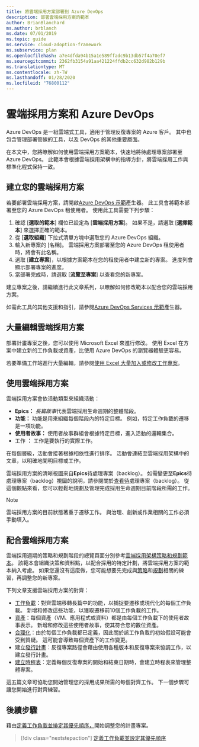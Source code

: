 ```yaml
---
title: 將雲端採用方案部署到 Azure DevOps
description: 部署雲端採用方案的範本
author: BrianBlanchard
ms.author: brblanch
ms.date: 07/01/2019
ms.topic: guide
ms.service: cloud-adoption-framework
ms.subservice: plan
ms.openlocfilehash: a7e4dfda94b15a1e589ffadc9b13db57f4a70ef7
ms.sourcegitcommit: 2362fb3154a91aa421224ffdb2cc632d982b129b
ms.translationtype: MT
ms.contentlocale: zh-TW
ms.lasthandoff: 01/28/2020
ms.locfileid: "76800112"
---
```

# <a name="cloud-adoption-plan-and-azure-devops"></a>雲端採用方案和 Azure DevOps

Azure DevOps 是一組雲端式工具，適用于管理反復專案的 Azure 客戶。 其中也包含管理部署管線的工具，以及 DevOps 的其他重要層面。 

在本文中，您將瞭解如何使用雲端採用方案範本，快速地將待處理專案部署至 Azure DevOps。 此範本會根據雲端採用架構中的指導方針，將雲端採用工作與標準化程式保持一致。

## <a name="create-your-cloud-adoption-plan"></a>建立您的雲端採用方案

若要部署雲端採用方案，請開啟[Azure DevOps 示範](https://aka.ms/adopt/plan/generator)產生器。 此工具會將範本部署至您的 Azure DevOps 租使用者。 使用此工具需要下列步驟：

1. 確認 [**選取的範本**] 欄位已設定為 [**雲端採用方案**]。 如果不是，請選取 [**選擇範本**] 來選擇正確的範本。
2. 從 [**選取組織**] 下拉式清單方塊中選取您的 Azure DevOps 組織。
3. 輸入新專案的 [名稱]。 雲端採用方案部署至您的 Azure DevOps 租使用者時，將會有此名稱。
4. 選取 [**建立專案**]，以根據方案範本在您的租使用者中建立新的專案。 進度列會顯示部署專案的進度。
5. 當部署完成時，請選取 [**流覽至專案**] 以查看您的新專案。

建立專案之後，請繼續進行此文章系列，以瞭解如何修改範本以配合您的雲端採用方案。

如需此工具的其他支援和指引，請參閱[Azure DevOps Services 示範](https://docs.microsoft.com/azure/devops/demo-gen/?toc=/azure/devops/demo-gen/toc.json&bc=/azure/devops/demo-gen/breadcrumb/toc.json&view=azure-devops)產生器。

## <a name="bulk-edit-the-cloud-adoption-plan"></a>大量編輯雲端採用方案

部署計畫專案之後，您可以使用 Microsoft Excel 來進行修改。 使用 Excel 在方案中建立新的工作負載或資產，比使用 Azure DevOps 的瀏覽器體驗更容易。

若要準備工作站進行大量編輯，請參閱[使用 Excel 大量加入或修改工作專案](https://docs.microsoft.com/azure/devops/boards/backlogs/office/bulk-add-modify-work-items-excel?view=azure-devops)。

## <a name="use-the-cloud-adoption-plan"></a>使用雲端採用方案

雲端採用方案會依活動類型來組織活動：

- **Epics：** *長篇故事*代表雲端採用生命週期的整體階段。
- **功能：** 功能是用來組織每個階段內的特定目標。 例如，特定工作負載的遷移是一項功能。
- **使用者故事：** 使用者故事群組會根據特定目標，進入活動的邏輯集合。
- 工作 **：** 工作是要執行的實際工作。

在每個層級，活動會接著根據相依性進行排序。 活動會連結至雲端採用架構中的文章，以明確地闡明目標或工作。

雲端採用方案的清晰視圖來自**Epics**待處理專案（backlog）。 如需變更至**Epics**待處理專案（backlog）視圖的說明，請參閱關於[查看待](https://docs.microsoft.com/azure/devops/boards/backlogs/define-features-epics?view=azure-devops#view-a-backlog-or-portfolio-backlog)處理專案（backlog）。 從這個觀點來看，您可以輕鬆地規劃及管理完成採用生命週期目前階段所需的工作。

> [!NOTE]
> 雲端採用方案的目前狀態著重于遷移工作。 與治理、創新或作業相關的工作必須手動填入。

## <a name="align-the-cloud-adoption-plan"></a>配合雲端採用方案

雲端採用週期的策略和規劃階段的總覽頁面分別參考[雲端採用架構策略和規劃範本](https://archcenter.blob.core.windows.net/cdn/fusion/readiness/Microsoft-Cloud-Adoption-Framework-Strategy-and-Plan-Template.docx)。 該範本會組織決策和資料點，以配合採用的特定計劃，將雲端採用方案的範本納入考慮。 如果您還沒有這麼做，您可能想要先完成與[策略](../strategy/index.md)和[規劃](../plan/index.md)相關的練習，再調整您的新專案。

下列文章支援雲端採用方案的對齊：

- [工作負載](./workloads.md)：對齊雲端移轉長篇中的功能，以捕捉要遷移或現代化的每個工作負載。 新增和修改這些功能，以獲取遷移前10個工作負載的工作。
- [資產](./assets.md)：每個資產（VM、應用程式或資料）都是由每個工作負載下的使用者故事表示。 新增和修改這些使用者故事，使其符合您的數位資產。
- [合理化](./review-rationalization.md)：由於每個工作負載都已定義，因此關於該工作負載的初始假設可能會受到質疑。 這可能會導致每個資產下的工作變更。
- 建立[發行計畫](./iteration-paths.md)：反復專案路徑會藉由使用各種版本和反復專案來協調工作，以建立發行計畫。
- [建立時程表](./timelines.md)：定義每個反復專案的開始和結束日期時，會建立時程表來管理整體專案。

這五篇文章可協助您開始管理您的採用成果所需的每個對齊工作。 下一個步驟可讓您開始進行對齊練習。

## <a name="next-steps"></a>後續步驟

藉由[定義工作負載並排定其優先順序，](./workloads.md)開始調整您的計畫專案。

> [!div class="nextstepaction"]
> [定義工作負載並設定其優先順序](./workloads.md)
